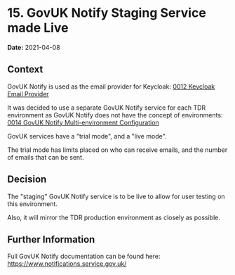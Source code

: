 # 15. GovUK Notify Staging Service made Live

**Date:** 2021-04-08

## Context

GovUK Notify is used as the email provider for Keycloak: [0012 Keycloak Email Provider](0012-keycloak-email-provider.md)

It was decided to use a separate GovUK Notify service for each TDR environment as GovUK Notify does not have the concept of environments: [0014 GovUK Notify Multi-environment Configuration](0014-govuk-notify-multi-environment-configuration.md)

GovUK services have a "trial mode", and a "live mode". 

The trial mode has limits placed on who can receive emails, and the number of emails that can be sent.

## Decision

The "staging" GovUK Notify service is to be live to allow for user testing on this environment. 

Also, it will mirror the TDR production environment as closely as possible.

## Further Information

Full GovUK Notify documentation can be found here: https://www.notifications.service.gov.uk/
